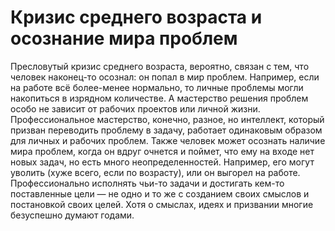 # Кризис среднего возраста и осознание мира проблем

Пресловутый кризис среднего возраста, вероятно, связан с тем, что человек наконец-то осознал: он попал в мир проблем. Например, если на работе всё более-менее нормально, то личные проблемы могли накопиться в изрядном количестве. А мастерство решения проблем особо не зависит от рабочих проектов или личной жизни. Профессиональное мастерство, конечно, разное, но интеллект, который призван переводить проблему в задачу, работает одинаковым образом для личных и рабочих проблем.
Также человек может осознать наличие мира проблем, когда он вдруг очнется и поймет, что ему на входе нет новых задач, но есть много неопределенностей. Например, его могут уволить (хуже всего, если по возрасту), или он выгорел на работе. Профессионально исполнять чьи-то задачи и достигать кем-то поставленные цели — не одно и то же с созданием своих смыслов и постановкой своих целей. Хотя о смыслах, идеях и призвании многие безуспешно думают годами.
